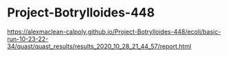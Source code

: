 # Project-Botrylloides-448

https://alexmaclean-calpoly.github.io/Project-Botrylloides-448/ecoli/basic-run-10-23-22-34/quast/quast_results/results_2020_10_28_21_44_57/report.html
